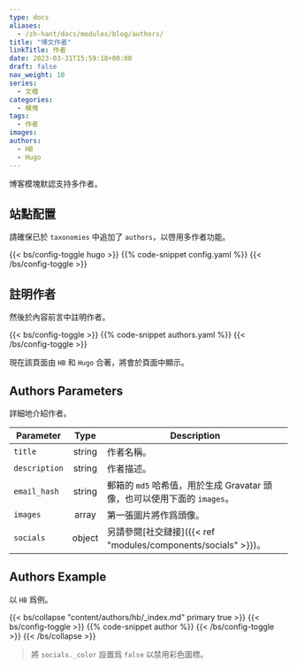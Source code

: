 ```yaml
---
type: docs
aliases:
  - /zh-hant/docs/modules/blog/authors/
title: "博文作者"
linkTitle: 作者
date: 2023-03-31T15:59:18+08:00
draft: false
nav_weight: 10
series:
  - 文檔
categories:
  - 模塊
tags:
  - 作者
images:
authors:
  - HB
  - Hugo
---
```


博客模塊默認支持多作者。

<!--more-->

## 站點配置

請確保已於 `taxonomies` 中追加了 `authors`，以啓用多作者功能。

{{< bs/config-toggle hugo >}}
{{% code-snippet config.yaml %}}
{{< /bs/config-toggle >}}

## 註明作者

然後於內容前言中註明作者。

{{< bs/config-toggle >}}
{{% code-snippet authors.yaml %}}
{{< /bs/config-toggle >}}

現在該頁面由 `HB` 和 `Hugo` 合著，將會於頁面中顯示。

## Authors Parameters

詳細地介紹作者。

| Parameter     |  Type  | Description                                                                |
| ------------- | :----: | -------------------------------------------------------------------------- |
| `title`       | string | 作者名稱。                                                                 |
| `description` | string | 作者描述。                                                                 |
| `email_hash`  | string | 郵箱的 `md5` 哈希值，用於生成 Gravatar 頭像，也可以使用下面的 `images`。 |
| `images`      | array  | 第一張圖片將作爲頭像。                                                     |
| `socials`     | object | 另請參閱[社交鏈接]({{< ref "modules/components/socials" >}})。                   |

## Authors Example

以 `HB` 爲例。

{{< bs/collapse "content/authors/hb/_index.md" primary true >}}
{{< bs/config-toggle >}}
{{% code-snippet author %}}
{{< /bs/config-toggle >}}
{{< /bs/collapse >}}

> 將 `socials._color` 設置爲 `false` 以禁用彩色圖標。
